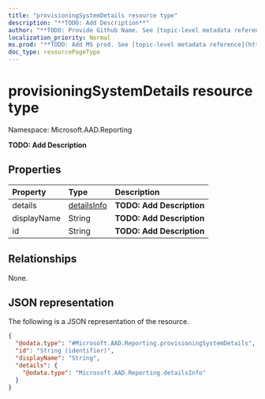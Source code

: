 ```yaml
---
title: "provisioningSystemDetails resource type"
description: "**TODO: Add Description**"
author: "**TODO: Provide Github Name. See [topic-level metadata reference](https://msgo.azurewebsites.net/add/document/guidelines/metadata.html#topic-level-metadata)**"
localization_priority: Normal
ms.prod: "**TODO: Add MS prod. See [topic-level metadata reference](https://msgo.azurewebsites.net/add/document/guidelines/metadata.html#topic-level-metadata)**"
doc_type: resourcePageType
---
```


# provisioningSystemDetails resource type


Namespace: Microsoft.AAD.Reporting

**TODO: Add Description**

## Properties
|Property|Type|Description|
|:---|:---|:---|
|details|[detailsInfo](../resources/microsoft.aad.reporting-detailsinfo.md)|**TODO: Add Description**|
|displayName|String|**TODO: Add Description**|
|id|String|**TODO: Add Description**|

## Relationships
None.

## JSON representation
The following is a JSON representation of the resource.
<!-- {
  "blockType": "resource",
  "@odata.type": "Microsoft.AAD.Reporting.provisioningSystemDetails"
}
-->
``` json
{
  "@odata.type": "#Microsoft.AAD.Reporting.provisioningSystemDetails",
  "id": "String (identifier)",
  "displayName": "String",
  "details": {
    "@odata.type": "Microsoft.AAD.Reporting.detailsInfo"
  }
}
```

